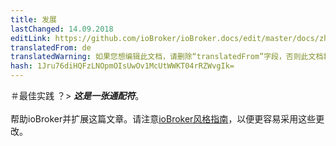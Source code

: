 ```yaml
---
title: 发展
lastChanged: 14.09.2018
editLink: https://github.com/ioBroker/ioBroker.docs/edit/master/docs/zh-cn/dev/bestpractices.md
translatedFrom: de
translatedWarning: 如果您想编辑此文档，请删除“translatedFrom”字段，否则此文档将再次自动翻译
hash: 1Jru76diHQFzLNOpmOIsUwOv1McUtWWKT04rRZWvgIk=
---
```


＃最佳实践
？&gt; ***这是一张通配符***。 <br><br>帮助ioBroker并扩展这篇文章。请注意[ioBroker风格指南](community/styleguidedoc)，以便更容易采用这些更改。